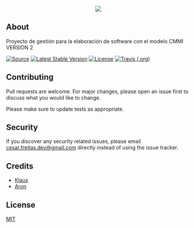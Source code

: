 <p align="center"><img src="http://cymrental.com/dni/eventsoft.png"></p>


## About
Proyecto de gestión para la elaboración de software con el modelo CMMI VERSION 2

[![Source](https://img.shields.io/badge/source-cesardevops%2FEVENTSOFT-blue)](https://github.com/cesardevops/EVENTSOFT)
[![Latest Stable Version](https://img.shields.io/badge/%20EventSoft-v%201.1-brightgreen)](https://github.com/cesardevops/EVENTSOFT)
[![License](https://img.shields.io/badge/license-MIT-brightgreen.svg?style=flat-square)](https://tldrlegal.com/license/mit-license)
[![Travis (.org)](https://img.shields.io/badge/build-dev-red)](https://github.com/cesardevops/EVENTSOFT)


## Contributing
Pull requests are welcome. For major changes, please open an issue first to discuss what you would like to change.

Please make sure to update tests as appropriate.

## Security
If you discover any security related issues, please email cesar.freitas.dev@gmail.com directly instead of using the issue tracker.

## Credits
- [Klaus](https://github.com/kaidesu)
- [Aron](../../contributors)

## License
[MIT](https://choosealicense.com/licenses/mit/)
